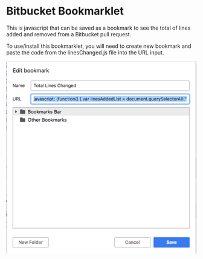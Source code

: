 # Bitbucket Bookmarklet

This is javascript that can be saved as a bookmark to see the total of lines added and removed from a Bitbucket pull request.

To use/install this bookmarklet, you will need to create new bookmark and paste the code from the linesChanged.js file into the URL input.

![How to Bookmark](bookmark.png)
